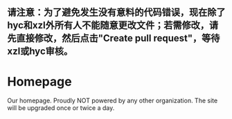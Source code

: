 ## 请注意：为了避免发生没有意料的代码错误，现在除了hyc和xzl外所有人不能随意更改文件；若需修改，请先直接修改，然后点击"Create pull request"，等待xzl或hyc审核。
# Homepage
Our homepage. Proudly NOT powered by any other organization.
The site will be upgraded once or twice a day.
